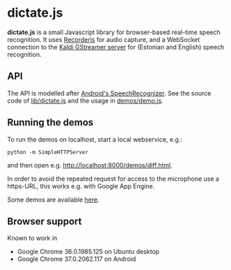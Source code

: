 dictate.js
==========

__dictate.js__ is a small Javascript library for browser-based real-time speech recognition.
It uses [Recorderjs](https://github.com/mattdiamond/Recorderjs) for audio capture,
and a WebSocket connection to the
[Kaldi GStreamer server](https://github.com/alumae/kaldi-gstreamer-server) for (Estonian and English) speech recognition.

API
---

The API is modelled after [Android's SpeechRecognizer](http://developer.android.com/reference/android/speech/SpeechRecognizer.html).
See the source code of [lib/dictate.js](lib/dictate.js) and
the usage in [demos/demo.js](demos/demo.js).

Running the demos
-----------------

To run the demos on localhost, start a local webservice, e.g.:

	python -m SimpleHTTPServer

and then open e.g. <http://localhost:8000/demos/diff.html>.

In order to avoid the repeated request for access to the microphone use
a https-URL, this works e.g. with Google App Engine.

Some demos are available [here](http://kaljurand.github.io/dictate.js/).

Browser support
---------------

Known to work in
  - Google Chrome 36.0.1985.125 on Ubuntu desktop
  - Google Chrome 37.0.2062.117 on Android
